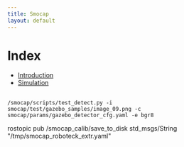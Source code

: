 ```yaml
---
title: Smocap
layout: default
---
```

<script src="https://cdn.mathjax.org/mathjax/latest/MathJax.js?config=TeX-AMS-MML_HTMLorMML" type="text/javascript"></script>

# Index

  * [Introduction](introduction.html)
  * [Simulation](simulation.html)



##
```
/smocap/scripts/test_detect.py -i smocap/test/gazebo_samples/image_09.png -c smocap/params/gazebo_detector_cfg.yaml -e bgr8
```

rostopic pub /smocap_calib/save_to_disk std_msgs/String "/tmp/smocap_roboteck_extr.yaml"




